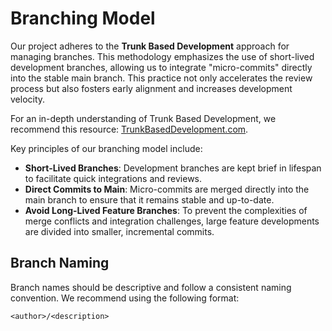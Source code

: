 # Branching Model

Our project adheres to the **Trunk Based Development** approach for managing branches. This methodology emphasizes the use of short-lived development branches, allowing us to integrate "micro-commits" directly into the stable main branch. This practice not only accelerates the review process but also fosters early alignment and increases development velocity.

For an in-depth understanding of Trunk Based Development, we recommend this resource: [TrunkBasedDevelopment.com](https://trunkbaseddevelopment.com/).

Key principles of our branching model include:

- **Short-Lived Branches**: Development branches are kept brief in lifespan to facilitate quick integrations and reviews.
- **Direct Commits to Main**: Micro-commits are merged directly into the main branch to ensure that it remains stable and up-to-date.
- **Avoid Long-Lived Feature Branches**: To prevent the complexities of merge conflicts and integration challenges, large feature developments are divided into smaller, incremental commits.

## Branch Naming

Branch names should be descriptive and follow a consistent naming convention. We recommend using the following format:

```
<author>/<description>
```
